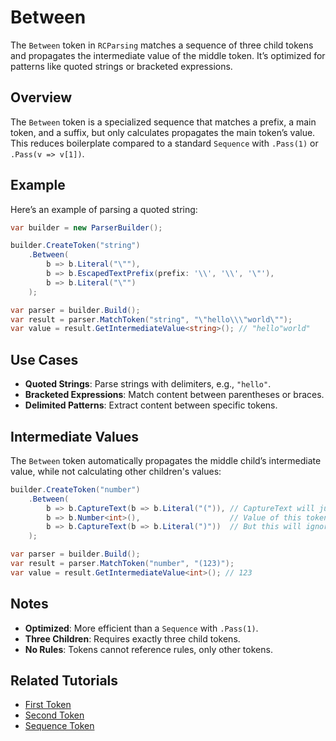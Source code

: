 # Between

The `Between` token in `RCParsing` matches a sequence of three child tokens and propagates the intermediate value of the middle token. It’s optimized for patterns like quoted strings or bracketed expressions.

## Overview

The `Between` token is a specialized sequence that matches a prefix, a main token, and a suffix, but only calculates propagates the main token’s value. This reduces boilerplate compared to a standard `Sequence` with `.Pass(1)` or `.Pass(v => v[1])`.

## Example

Here’s an example of parsing a quoted string:

```csharp
var builder = new ParserBuilder();

builder.CreateToken("string")
    .Between(
        b => b.Literal("\""),
        b => b.EscapedTextPrefix(prefix: '\\', '\\', '\"'),
        b => b.Literal("\"")
    );

var parser = builder.Build();
var result = parser.MatchToken("string", "\"hello\\\"world\"");
var value = result.GetIntermediateValue<string>(); // "hello"world"
```

## Use Cases

- **Quoted Strings**: Parse strings with delimiters, e.g., `"hello"`.
- **Bracketed Expressions**: Match content between parentheses or braces.
- **Delimited Patterns**: Extract content between specific tokens.

## Intermediate Values

The `Between` token automatically propagates the middle child’s intermediate value, while not calculating other children's values:

```csharp
builder.CreateToken("number")
    .Between(
        b => b.CaptureText(b => b.Literal("(")), // CaptureText will just match child without doing allocations via making substring
        b => b.Number<int>(),                    // Value of this token value will be calculated and propagated
        b => b.CaptureText(b => b.Literal(")"))  // But this will ignored
    );

var parser = builder.Build();
var result = parser.MatchToken("number", "(123)");
var value = result.GetIntermediateValue<int>(); // 123
```

## Notes

- **Optimized**: More efficient than a `Sequence` with `.Pass(1)`.
- **Three Children**: Requires exactly three child tokens.
- **No Rules**: Tokens cannot reference rules, only other tokens.

## Related Tutorials

- [First Token](first)
- [Second Token](second)
- [Sequence Token](sequence)